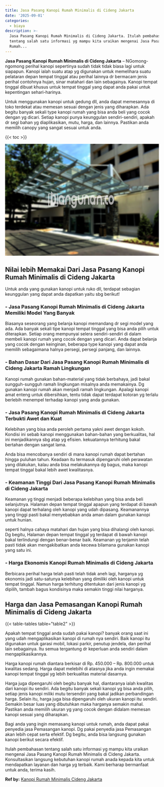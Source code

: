 ```yaml
---
title: Jasa Pasang Kanopi Rumah Minimalis di Cideng Jakarta
date: '2025-09-01'
categories:
  - biaya
description: >-
  Jasa Pasang Kanopi Rumah Minimalis di Cideng Jakarta. Itulah pembahasan
  tentang salah satu informasi yg mampu kita uraikan mengenai Jasa Pasang Kanopi
  Rumah...
---
```


**Jasa Pasang Kanopi Rumah Minimalis di Cideng Jakarta** – NGomong-ngomong perihal kanopi sepertinya sudah tidak tidak biasa lagi untuk siapapun. Kanopi ialah suatu atap yg digunakan untuk memelihara suatu pelataran depan tempat tinggal atau perihal lainnya dr bermacam jenis perihal contohnya hujan, sinar matahari dan lain sebagainya. Kanopi tempat tinggal dibuat khusus untuk tempat tinggal yang dapat anda pakai untuk kepentingan sehari-harinya.

Untuk menggunakan kanopi untuk gedung dll, anda dapat memesannya di toko terdekat atau memesan sesuai dengan jenis yang diharapkan. Ada begitu banyak sekali type kanopi rumah yang bisa anda beli yang cocok dengan yg dicari. Setiap kanopi punya keunggulan sendiri-sendiri, apakah dr segi bahan yg diaplikasikan, mutu, harga, dan lainnya. Pastikan anda memilih canopy yang sangat sesuai untuk anda.

{{< toc >}}

![Jasa Pasang Kanopi Rumah Minimalis di Cideng Jakarta](/images/harga-kanopi-minimalis-32.png)

## Nilai lebih Memakai Dari Jasa Pasang Kanopi Rumah Minimalis di Cideng Jakarta

Untuk anda yang gunakan kanopi untuk ruko dll, terdapat sebagian keunggulan yang dapat anda dapatkan yaitu sbg berikut!

### \- Jasa Pasang Kanopi Rumah Minimalis di Cideng Jakarta Memiliki Model Yang Banyak

Biasanya seseorang yang belanja kanopi memandang dr segi model yang ada. Ada banyak sekali tipe kanopi tempat tinggal yang bisa anda pilih untuk diterapkan. Setiap orang mempunyai selera sendiri-sendiri di dalam membeli kanopi rumah yang cocok dengan yang dicari. Anda dapat belanja yang cocok dengan keinginan, beberapa type kanopi yang dapat anda memilih sebagaimana halnya persegi, persegi panjang, dan lainnya.

### \- Bahan Dasar Dari Jasa Pasang Kanopi Rumah Minimalis di Cideng Jakarta Ramah Lingkungan

Kanopi rumah gunakan bahan-material yang tidak berbahaya, jadi bakal sungguh-sungguh ramah lingkungan misalnya anda memakainya. Dg gunakan kanopi rumah akan menjadi ramah lingkungan. Apalagi kanopi amat enteng untuk dibersihkan, tentu tidak dapat terdapat kotoran yg terlalu berlebih menempel terhadap kanopi yang anda gunakan.

### \- Jasa Pasang Kanopi Rumah Minimalis di Cideng Jakarta Terbukti Awet dan Kuat

Kelebihan yang bisa anda peroleh pertama yakni awet dengan kokoh. Kondisi ini sebab kanopi menggunakan bahan-bahan yang berkualitas, hal ini menjadikannya sbg atap yg efisien. kekuatannya terhitung bakal bertahan dengan sangat lama.

Anda bisa mencobanya sendiri di mana kanopi rumah dapat bertahan hingga puluhan tahun. Keadaan itu termasuk dipengaruhi oleh perawatan yang dilakukan, kalau anda bisa melakukannya dg bagus, maka kanopi tempat tinggal bakal lebih awet kwalitasnya.

### \- Keamanan Tinggi Dari Jasa Pasang Kanopi Rumah Minimalis di Cideng Jakarta

Keamanan yg tinggi menjadi beberapa kelebihan yang bisa anda beli selanjutnya. Halaman depan tempat tinggal apapun yang terdapat di bawah kanopi dapat terhalang oleh kanopi yang udah dipasang. Keamanannya yang tinggi pasti bakal menyebabkan anda aman dalam gunakan kanopi untuk hunian.

seperti halnya cahaya matahari dan hujan yang bisa dihalangi oleh kanopi. Dg begitu, Halaman depan tempat tinggal yg terdapat di bawah kanopi bakal terlindungi dengan benar-benar baik. Keamanan yg terjamin telah pasti tidak akan mengakibatkan anda kecewa bilamana gunakan kanopi yang satu ini.

### \- Harga Ekonomis Kanopi Rumah Minimalis di Cideng Jakarta

Berbicara perihal harga telah pasti telah tidak aneh lagi, harganya yg ekonomis jadi satu-satunya kelebihan yang dimiliki oleh kanopi untuk tempat tinggal. Namun harga terhitung ditentukan dari jenis kanopi yg dipilih, tambah bagus kondisinya maka semakin tinggi nilai harganya.

## Harga dan Jasa Pemasangan Kanopi Rumah Minimalis di Cideng Jakarta

{{< table-tables table="table2" >}}

Apakah tempat tinggal anda sudah pakai kanopi? banyak orang saat ini yang udah mengaplikasikan kanopi di rumah nya sendiri. Baik kanopi itu digunakan untuk garasi mobil, lokasi parkir, penutup jendela, dan perihal lain sebagainya. Itu semua tergantung dr keperluan anda sendiri dalam mengaplikasikannya.

Harga kanopi rumah diantara berkisar di Rp. 450.000 – Rp. 800.000 untuk kwalitas sedang. Harga dapat melebihi di atasnya jika anda ingin memakai kanopi tempat tinggal yg lebih berkualitas material dasarnya.

Harga juga dipengaruhi oleh begitu banyak hal, diantaranya ialah kwalitas dari kanopi itu sendiri. Ada begitu banyak sekali kanopi yg bisa anda pilih, setiap jenis kanopi miliki mutu tersendiri yang bakal jadikan perbandingan harga. Selain itu, harga juga bisa dipengaruhi oleh ukuran kanopi itu sendiri. Semakin besar luas yang dibutuhkan maka harganya semakin mahal. Pastikan anda memilih ukuran yg yang cocok dengan didalam memesan kanopi sesuai yang diharapkan.

Bagi anda yang ingin memasang kanopi untuk rumah, anda dapat pakai penyedia jasa Pemasangan kanopi. Dg pakai penyedia jasa Pemasangan akan lebih cepat serta efektif. Dg begitu, anda bisa langsung gunakan kanopi berikut secara efektif.

Itulah pembahasan tentang salah satu informasi yg mampu kita uraikan mengenai Jasa Pasang Kanopi Rumah Minimalis di Cideng Jakarta. Konsultasikan langsung kebutuhan kanopi rumah anada kepada kita untuk mendapatkan layanan dan harga yg terbaik. Kami berharap bermanfaat untuk anda, terima kasih.

**Ref by:**  [Kanopi Rumah Minimalis Cideng Jakarta](https://id.wikipedia.org/wiki/Kanopi)
